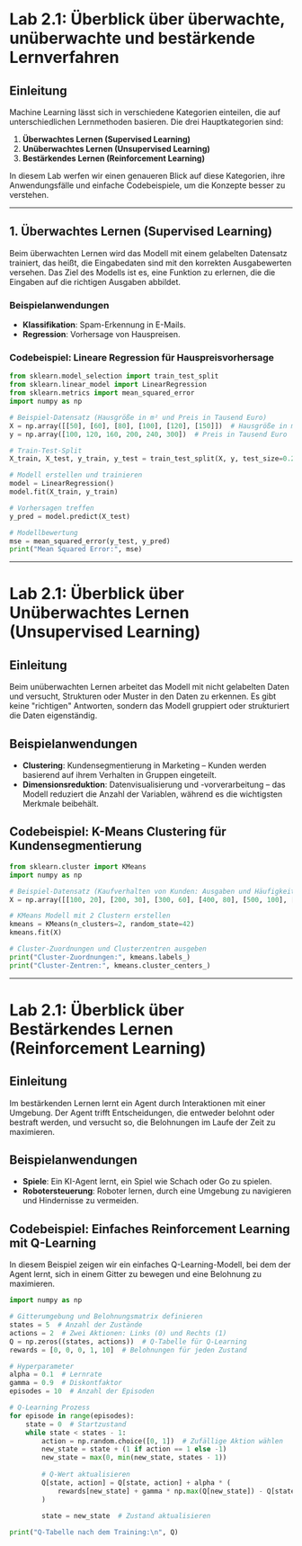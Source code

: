 # Lab 2.1: Überblick über überwachte, unüberwachte und bestärkende Lernverfahren

## Einleitung
Machine Learning lässt sich in verschiedene Kategorien einteilen, die auf unterschiedlichen Lernmethoden basieren. Die drei Hauptkategorien sind:
1. **Überwachtes Lernen (Supervised Learning)**
2. **Unüberwachtes Lernen (Unsupervised Learning)**
3. **Bestärkendes Lernen (Reinforcement Learning)**

In diesem Lab werfen wir einen genaueren Blick auf diese Kategorien, ihre Anwendungsfälle und einfache Codebeispiele, um die Konzepte besser zu verstehen.

---

## 1. Überwachtes Lernen (Supervised Learning)

Beim überwachten Lernen wird das Modell mit einem gelabelten Datensatz trainiert, das heißt, die Eingabedaten sind mit den korrekten Ausgabewerten versehen. Das Ziel des Modells ist es, eine Funktion zu erlernen, die die Eingaben auf die richtigen Ausgaben abbildet.

### Beispielanwendungen
- **Klassifikation**: Spam-Erkennung in E-Mails.
- **Regression**: Vorhersage von Hauspreisen.

### Codebeispiel: Lineare Regression für Hauspreisvorhersage

```python
from sklearn.model_selection import train_test_split
from sklearn.linear_model import LinearRegression
from sklearn.metrics import mean_squared_error
import numpy as np

# Beispiel-Datensatz (Hausgröße in m² und Preis in Tausend Euro)
X = np.array([[50], [60], [80], [100], [120], [150]])  # Hausgröße in m²
y = np.array([100, 120, 160, 200, 240, 300])  # Preis in Tausend Euro

# Train-Test-Split
X_train, X_test, y_train, y_test = train_test_split(X, y, test_size=0.2, random_state=42)

# Modell erstellen und trainieren
model = LinearRegression()
model.fit(X_train, y_train)

# Vorhersagen treffen
y_pred = model.predict(X_test)

# Modellbewertung
mse = mean_squared_error(y_test, y_pred)
print("Mean Squared Error:", mse)

```
---
# Lab 2.1: Überblick über Unüberwachtes Lernen (Unsupervised Learning)

## Einleitung
Beim unüberwachten Lernen arbeitet das Modell mit nicht gelabelten Daten und versucht, Strukturen oder Muster in den Daten zu erkennen. Es gibt keine "richtigen" Antworten, sondern das Modell gruppiert oder strukturiert die Daten eigenständig.

## Beispielanwendungen
- **Clustering**: Kundensegmentierung in Marketing – Kunden werden basierend auf ihrem Verhalten in Gruppen eingeteilt.
- **Dimensionsreduktion**: Datenvisualisierung und -vorverarbeitung – das Modell reduziert die Anzahl der Variablen, während es die wichtigsten Merkmale beibehält.

## Codebeispiel: K-Means Clustering für Kundensegmentierung

```python
from sklearn.cluster import KMeans
import numpy as np

# Beispiel-Datensatz (Kaufverhalten von Kunden: Ausgaben und Häufigkeit)
X = np.array([[100, 20], [200, 30], [300, 60], [400, 80], [500, 100], [600, 120]])

# KMeans Modell mit 2 Clustern erstellen
kmeans = KMeans(n_clusters=2, random_state=42)
kmeans.fit(X)

# Cluster-Zuordnungen und Clusterzentren ausgeben
print("Cluster-Zuordnungen:", kmeans.labels_)
print("Cluster-Zentren:", kmeans.cluster_centers_)

```
---

# Lab 2.1: Überblick über Bestärkendes Lernen (Reinforcement Learning)

## Einleitung
Im bestärkenden Lernen lernt ein Agent durch Interaktionen mit einer Umgebung. Der Agent trifft Entscheidungen, die entweder belohnt oder bestraft werden, und versucht so, die Belohnungen im Laufe der Zeit zu maximieren.

## Beispielanwendungen
- **Spiele**: Ein KI-Agent lernt, ein Spiel wie Schach oder Go zu spielen.
- **Robotersteuerung**: Roboter lernen, durch eine Umgebung zu navigieren und Hindernisse zu vermeiden.

## Codebeispiel: Einfaches Reinforcement Learning mit Q-Learning

In diesem Beispiel zeigen wir ein einfaches Q-Learning-Modell, bei dem der Agent lernt, sich in einem Gitter zu bewegen und eine Belohnung zu maximieren.

```python
import numpy as np

# Gitterumgebung und Belohnungsmatrix definieren
states = 5  # Anzahl der Zustände
actions = 2  # Zwei Aktionen: Links (0) und Rechts (1)
Q = np.zeros((states, actions))  # Q-Tabelle für Q-Learning
rewards = [0, 0, 0, 1, 10]  # Belohnungen für jeden Zustand

# Hyperparameter
alpha = 0.1  # Lernrate
gamma = 0.9  # Diskontfaktor
episodes = 10  # Anzahl der Episoden

# Q-Learning Prozess
for episode in range(episodes):
    state = 0  # Startzustand
    while state < states - 1:
        action = np.random.choice([0, 1])  # Zufällige Aktion wählen
        new_state = state + (1 if action == 1 else -1)
        new_state = max(0, min(new_state, states - 1))
        
        # Q-Wert aktualisieren
        Q[state, action] = Q[state, action] + alpha * (
            rewards[new_state] + gamma * np.max(Q[new_state]) - Q[state, action]
        )
        
        state = new_state  # Zustand aktualisieren

print("Q-Tabelle nach dem Training:\n", Q)
